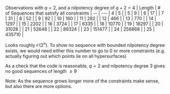 Observations with $q = 2$, and a nilpotency degree of $q + 2 = 4$ 
| Length | # of Sequences that satisfy all constraints |
-- | --- 
| 4 | 5 |
| 5 | 9 |
| 6 | 17 |
| 7 | 31 |
| 8 | 52 |
| 9 | 92 |
| 10 | 160 |
| 11 | 282 |
| 12 | 466 |
| 13 | 770 |
| 14 | 1297 |
| 15 | 2202 |
| 16 | 3724 |
| 17 | 6335 |
| 18 | 10770 |
| 19 | 18297 |
| 20 | 31028 |
| 21 | 52648 |
| 22 | 89324 |
| 23 | 151477 |
| 24 | 256868 |
| 25 | 435710 |

Looks roughly $\mathcal{O}(2^n)$. To show no sequence with bounded nilpotency degree exists, we would need either this number to go to $0$ or more constraints (e.g. actually figuring out which points lie on all hypersurfaces)

As a check that the code is reasonable, $q = 2$ and nilpotency degree $3$ gives no good sequences of length $\geq 9$

Note: As the sequence grows longer more of the constraints make sense, but also there are more options. 
